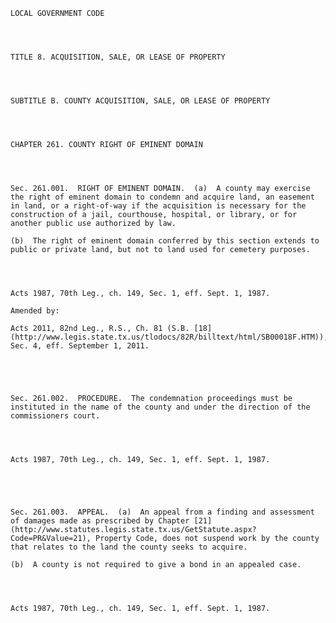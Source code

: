 ﻿
    
    
    	
    					
    
    
    LOCAL GOVERNMENT CODE
    
      
    
    
    TITLE 8. ACQUISITION, SALE, OR LEASE OF PROPERTY
    
      
    
    
    SUBTITLE B. COUNTY ACQUISITION, SALE, OR LEASE OF PROPERTY
    
      
    
    
    CHAPTER 261. COUNTY RIGHT OF EMINENT DOMAIN
    
      
    
    
    Sec. 261.001.  RIGHT OF EMINENT DOMAIN.  (a)  A county may exercise the right of eminent domain to condemn and acquire land, an easement in land, or a right-of-way if the acquisition is necessary for the construction of a jail, courthouse, hospital, or library, or for another public use authorized by law.
    
    (b)  The right of eminent domain conferred by this section extends to public or private land, but not to land used for cemetery purposes.
    
    
    
    
    Acts 1987, 70th Leg., ch. 149, Sec. 1, eff. Sept. 1, 1987.
    
    Amended by: 
    
    Acts 2011, 82nd Leg., R.S., Ch. 81 (S.B. [18](http://www.legis.state.tx.us/tlodocs/82R/billtext/html/SB00018F.HTM)), Sec. 4, eff. September 1, 2011.
    
    
    
    
    
    Sec. 261.002.  PROCEDURE.  The condemnation proceedings must be instituted in the name of the county and under the direction of the commissioners court.
    
    
    
    
    Acts 1987, 70th Leg., ch. 149, Sec. 1, eff. Sept. 1, 1987.
    
    
    
    
    
    Sec. 261.003.  APPEAL.  (a)  An appeal from a finding and assessment of damages made as prescribed by Chapter [21](http://www.statutes.legis.state.tx.us/GetStatute.aspx?Code=PR&Value=21), Property Code, does not suspend work by the county that relates to the land the county seeks to acquire.
    
    (b)  A county is not required to give a bond in an appealed case.
    
    
    
    
    Acts 1987, 70th Leg., ch. 149, Sec. 1, eff. Sept. 1, 1987.
    
    
    
    
    				
